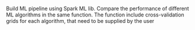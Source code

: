 Build ML pipeline using Spark ML lib.
Compare the performance of different ML algorithms in the same function.
The function include cross-validation grids for each algorithm, that need to be supplied by the user
